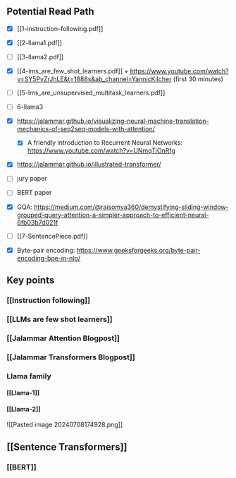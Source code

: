 ## Potential Read Path
- [x] [[1-instruction-following.pdf]] 
- [x] [[2-llama1.pdf]]
- [ ] [[3-llama2.pdf]]
- [x] [[4-lms_are_few_shot_learners.pdf]] + https://www.youtube.com/watch?v=SY5PvZrJhLE&t=1888s&ab_channel=YannicKilcher (first 30 minutes)
- [ ] [[5-lms_are_unsupervised_multitask_learners.pdf]]
- [ ] 6-llama3
- [x]  https://jalammar.github.io/visualizing-neural-machine-translation-mechanics-of-seq2seq-models-with-attention/ 
	- [x] A friendly introduction to Recurrent Neural Networks: https://www.youtube.com/watch?v=UNmqTiOnRfg
- [x] https://jalammar.github.io/illustrated-transformer/
- [ ] jury paper
- [ ] BERT paper
- [x] GQA:  https://medium.com/@raisomya360/demystifying-sliding-window-grouped-query-attention-a-simpler-approach-to-efficient-neural-6fb03b7d021f
- [ ] [[7-SentencePiece.pdf]]
- [x] Byte-pair encoding: https://www.geeksforgeeks.org/byte-pair-encoding-bpe-in-nlp/



## Key points

### [[Instruction following]] 
### [[LLMs are few shot learners]] 
### [[Jalammar Attention Blogpost]] 
### [[Jalammar Transformers Blogpost]] 
### Llama family

#### [[Llama-1]] 
#### [[Llama-2]] 

![[Pasted image 20240708174928.png]]

## [[Sentence Transformers]]
### [[BERT]]
